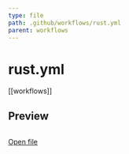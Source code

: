 ```yaml
---
type: file
path: .github/workflows/rust.yml
parent: workflows
---
```


# rust.yml
[[workflows]]

## Preview
```yml

```

[Open file](.github/workflows/rust.yml)
